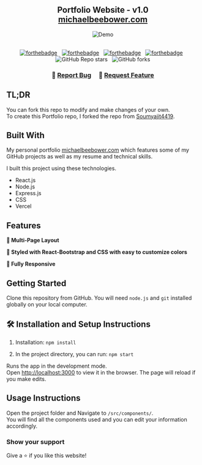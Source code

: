 <h2 align="center">
  Portfolio Website - v1.0<br/>
  <a href="https://michaelbeebower.com" target="_blank">michaelbeebower.com</a>
</h2>
<div align="center">
  <img alt="Demo" src="./Images/readme-img1.png" />
</div>

<br/>

<center>

[![forthebadge](https://forthebadge.com/images/badges/built-with-love.svg)](https://forthebadge.com) &nbsp;
[![forthebadge](https://forthebadge.com/images/badges/made-with-javascript.svg)](https://forthebadge.com) &nbsp;
[![forthebadge](https://forthebadge.com/images/badges/open-source.svg)](https://forthebadge.com) &nbsp;
[![forthebadge](https://forthebadge.com/images/badges/uses-git.svg)](https://forthebadge.com) &nbsp;
![GitHub Repo stars](https://img.shields.io/github/stars/beebus/Portfolio?color=red&logo=github&style=for-the-badge) &nbsp;
![GitHub forks](https://img.shields.io/github/forks/beebus/Portfolio?color=red&logo=github&style=for-the-badge)

</center>

<h3 align="center">
    🔹
    <a href="https://github.com/beebus/Portfolio/issues">Report Bug</a> &nbsp; &nbsp;
    🔹
    <a href="https://github.com/beebus/Portfolio/issues">Request Feature</a>
</h3>

## TL;DR

You can fork this repo to modify and make changes of your own. <br/>
To create this Portfolio repo, I forked the repo from [Soumyajit4419](https://github.com/soumyajit4419/Portfolio).

## Built With

My personal portfolio <a href="https://michaelbeebower.com" target="_blank">michaelbeebower.com</a> which features some of my GitHub projects as well as my resume and technical skills.<br/>

I built this project using these technologies.

- React.js
- Node.js
- Express.js
- CSS
- Vercel

## Features

**📖 Multi-Page Layout**

**🎨 Styled with React-Bootstrap and CSS with easy to customize colors**

**📱 Fully Responsive**

## Getting Started

Clone this repository from GitHub. You will need `node.js` and `git` installed globally on your local computer.

## 🛠 Installation and Setup Instructions

1. Installation: `npm install`

2. In the project directory, you can run: `npm start`

Runs the app in the development mode.\
Open [http://localhost:3000](http://localhost:3000) to view it in the browser.
The page will reload if you make edits.

## Usage Instructions

Open the project folder and Navigate to `/src/components/`. <br/>
You will find all the components used and you can edit your information accordingly.

### Show your support

Give a ⭐ if you like this website!

